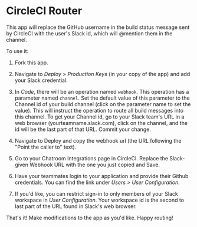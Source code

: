 # CircleCI Router

This app will replace the GitHub username in the build status message sent by CircleCI with the user's Slack id, which will @mention them in the channel.

To use it: 

1) Fork this app. 

2) Navigate to *Deploy > Production Keys* (in your copy of the app) and add your Slack credential.

3) In *Code*, there will be an operation named `webhook`. This operation has a parameter named `channel`. Set the default value of this parameter to the Channel id of your build channel (click on the parameter name to set the value). This will instruct the operation to route all build messages into this channel. To get your Channel id, go to your Slack team's URL in a web browser (yourteamname.slack.com), click on the channel, and the id will be the last part of that URL. Commit your change.

4) Navigate to Deploy and copy the webhook url (the URL following the "Point the caller to" text). 

5) Go to your Chatroom Integrations page in CircleCI. Replace the Slack-given Webhook URL with the one you just copied and Save.

6) Have your teammates login to your application and provide their Github credentials. You can find the link under *Users > User Configuration*.

7) If you'd like, you can restrict sign-in to only members of your Slack workspace in *User Configuration*. Your workspace id is the second to last part of the URL found in Slack's web browser.

That's it! Make modifications to the app as you'd like. Happy routing!







